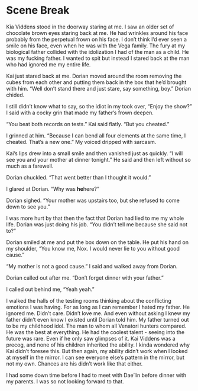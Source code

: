#  Scene Break


Kia Viddens stood in the doorway staring at me. I saw an older set of chocolate
brown eyes staring back at me. He had wrinkles around his face probably from the
perpetual frown on his face. I don’t think I’d ever seen a smile on his face,
even when he was with the Vega family. The fury at my biological father collided
with the idolization I had of the man as a child. He was my fucking father. I
wanted to spit but instead I stared back at the man who had ignored me my entire
life.


Kai just stared back at me. Dorian moved around the room removing the cubes from
each other and putting them back in the box that he’d brought with him. “Well
don’t stand there and just stare, say something, boy.” Dorian chided.


I still didn’t know what to say, so the idiot in my took over, “Enjoy the show?”
I said with a cocky grin that made my father’s frown deepen.


“You beat both records on tests.” Kai said flatly. “But you cheated.”


I grinned at him. “Because I can bend all four elements at the same time, I
cheated. That’s a new one.” My voiced dripped with sarcasm.


Kai’s lips drew into a small smile and then vanished just as quickly. “I will
see you and your mother at dinner tonight.” He said and then left without so
much as a farewell.


Dorian chuckled. “That went better than I thought it would.”


I glared at Dorian. “Why was **he**here?”


Dorian sighed. “Your mother was upstairs too, but she refused to come down to
see you.”


I was more hurt by that then the fact that Dorian had lied to me my whole life.
Dorian was just doing his job. “You didn’t tell me because she said not to?”


Dorian smiled at me and put the box down on the table. He put his hand on my
shoulder, “You know me, Nox. I would never lie to you without good cause.”


“My mother is not a good cause.” I said and walked away from Dorian.


Dorian called out after me. “Don’t forget dinner with your father.”


I called out behind me, “Yeah yeah.”


I walked the halls of the testing rooms thinking about the conflicting emotions
I was having. For as long as I can remember I hated my father. He ignored me.
Didn’t care. Didn’t love me. And even without asking I knew my father didn’t
even know I existed until Dorian told him. My father turned out to be my
childhood idol. The man to whom all Venatori hunters compared. He was the best
at everything. He had the coolest talent - seeing into the future was rare. Even
if he only saw glimpses of it. Kai Viddens was a precog, and none of his
children inherited the ability. I kinda wondered why Kai didn’t foresee this.
But then again, my ability didn’t work when I looked at myself in the mirror. I
can see everyone else’s pattern in the mirror, but not my own. Chances are his
didn’t work like that either.


I had some down time before I had to meet with Dae’lin before dinner with my
parents. I was so not looking forward to that.

<!--stackedit_data:
eyJoaXN0b3J5IjpbMjAzNTM5Njg2OF19
-->